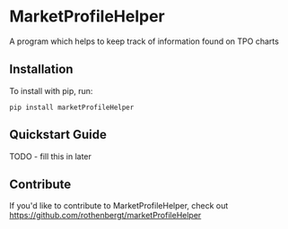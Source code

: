 MarketProfileHelper
======

A program which helps to keep track of information found on TPO charts

Installation
------------

To install with pip, run:

    pip install marketProfileHelper

Quickstart Guide
----------------

TODO - fill this in later

Contribute
----------

If you'd like to contribute to MarketProfileHelper, check out https://github.com/rothenbergt/marketProfileHelper
